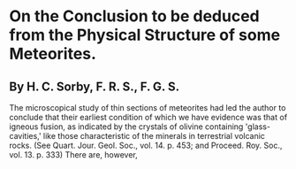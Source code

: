 # On the Conclusion to be deduced from the Physical Structure of some Meteorites.

## By H. C. Sorby, F. R. S., F. G. S.

The microscopical study of thin sections of meteorites had led the author to conclude that their earliest condition of which we have evidence was that of igneous fusion, as indicated by the crystals of olivine containing 'glass-cavities,' like those characteristic of the minerals in terrestrial volcanic rocks. (See Quart. Jour. Geol. Soc., vol. 14. p. 453; and Proceed. Roy. Soc., vol. 13. p. 333) There are, however, 
